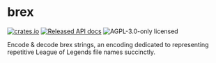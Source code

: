 # brex
[![crates.io](https://img.shields.io/crates/v/brex.svg)](https://crates.io/crates/brex)
[![Released API docs](https://docs.rs/brex/badge.svg)](https://docs.rs/brex)
![AGPL-3.0-only licensed](https://img.shields.io/crates/l/brex)


Encode & decode brex strings, an encoding dedicated to representing repetitive League of Legends file names succinctly.
